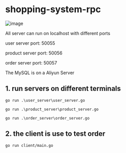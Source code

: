 # shopping-system-rpc

![image](https://user-images.githubusercontent.com/62742611/158137046-8b00b82f-bd5f-4c84-8061-d73360541438.png)


All server can run on localhost with different ports

user server port: 50055

product server port: 50056

order server port: 50057

The MySQL is on a Aliyun Server



## 1. run servers on different terminals

`go run .\user_server\user_server.go`

`go run .\product_server\product_server.go`

`go run .\order_server\order_server.go`


## 2. the client is use to test order


`go run client/main.go`




